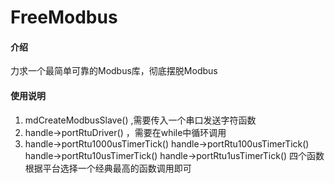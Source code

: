 # FreeModbus

#### 介绍
力求一个最简单可靠的Modbus库，彻底摆脱Modbus


#### 使用说明

1. mdCreateModbusSlave() ,需要传入一个串口发送字符函数
2. handle->portRtuDriver() ，需要在while中循环调用
3. handle->portRtu1000usTimerTick()
   handle->portRtu100usTimerTick()
   handle->portRtu10usTimerTick()
   handle->portRtu1usTimerTick()
   四个函数根据平台选择一个经典最高的函数调用即可

